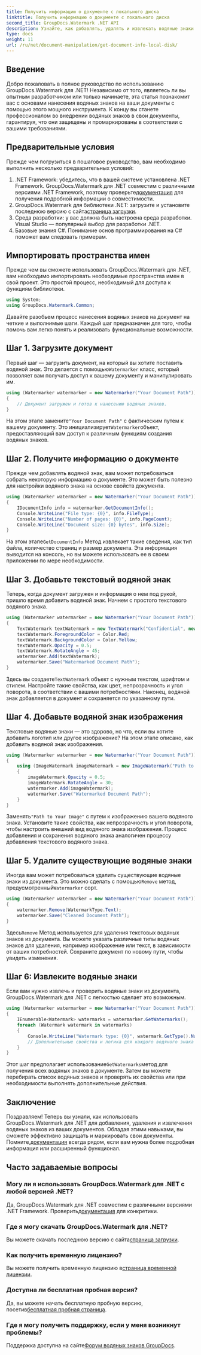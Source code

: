 ```yaml
---
title: Получить информацию о документе с локального диска
linktitle: Получить информацию о документе с локального диска
second_title: GroupDocs.Watermark .NET API
description: Узнайте, как добавлять, удалять и извлекать водяные знаки в документах с помощью GroupDocs для .NET, с помощью этого подробного пошагового руководства.
type: docs
weight: 11
url: /ru/net/document-manipulation/get-document-info-local-disk/
---
```

## Введение
Добро пожаловать в полное руководство по использованию GroupDocs.Watermark для .NET! Независимо от того, являетесь ли вы опытным разработчиком или только начинаете, эта статья познакомит вас с основами нанесения водяных знаков на ваши документы с помощью этого мощного инструмента. К концу вы станете профессионалом во внедрении водяных знаков в свои документы, гарантируя, что они защищены и промаркированы в соответствии с вашими требованиями.
## Предварительные условия
Прежде чем погрузиться в пошаговое руководство, вам необходимо выполнить несколько предварительных условий:
1.  .NET Framework: убедитесь, что в вашей системе установлена .NET Framework. GroupDocs.Watermark для .NET совместим с различными версиями .NET Framework, поэтому проверьте[документация](https://reference.groupdocs.com/Watermark/net/) для получения подробной информации о совместимости.
2.  GroupDocs.Watermark для библиотеки .NET: загрузите и установите последнюю версию с сайта[страница загрузки](https://releases.groupdocs.com/Watermark/net/).
3. Среда разработки: у вас должна быть настроена среда разработки. Visual Studio — популярный выбор для разработки .NET.
4. Базовые знания C#. Понимание основ программирования на C# поможет вам следовать примерам.
## Импортировать пространства имен
Прежде чем вы сможете использовать GroupDocs.Watermark для .NET, вам необходимо импортировать необходимые пространства имен в свой проект. Это простой процесс, необходимый для доступа к функциям библиотеки.
```csharp
using System;
using GroupDocs.Watermark.Common;
```
Давайте разобьем процесс нанесения водяных знаков на документ на четкие и выполнимые шаги. Каждый шаг предназначен для того, чтобы помочь вам легко понять и реализовать функциональные возможности.
## Шаг 1. Загрузите документ
 Первый шаг — загрузить документ, на который вы хотите поставить водяной знак. Это делается с помощью`Watermarker` класс, который позволяет вам получать доступ к вашему документу и манипулировать им.
```csharp
using (Watermarker watermarker = new Watermarker("Your Document Path"))
{
    // Документ загружен и готов к нанесению водяных знаков.
}
```
 На этом этапе замените`"Your Document Path"` с фактическим путем к вашему документу. Это инициализирует`Watermarker`объект, предоставляющий вам доступ к различным функциям создания водяных знаков.
## Шаг 2. Получите информацию о документе
Прежде чем добавлять водяной знак, вам может потребоваться собрать некоторую информацию о документе. Это может быть полезно для настройки водяного знака на основе свойств документа.

```csharp
using (Watermarker watermarker = new Watermarker("Your Document Path"))
{
    IDocumentInfo info = watermarker.GetDocumentInfo();
    Console.WriteLine("File type: {0}", info.FileType);
    Console.WriteLine("Number of pages: {0}", info.PageCount);
    Console.WriteLine("Document size: {0} bytes", info.Size);
}
```
 На этом этапе`GetDocumentInfo` Метод извлекает такие сведения, как тип файла, количество страниц и размер документа. Эта информация выводится на консоль, но вы можете использовать ее в своем приложении по мере необходимости.
## Шаг 3. Добавьте текстовый водяной знак
Теперь, когда документ загружен и информация о нем под рукой, пришло время добавить водяной знак. Начнем с простого текстового водяного знака.

```csharp
using (Watermarker watermarker = new Watermarker("Your Document Path"))
{
    TextWatermark textWatermark = new TextWatermark("Confidential", new Font("Arial", 36));
    textWatermark.ForegroundColor = Color.Red;
    textWatermark.BackgroundColor = Color.Yellow;
    textWatermark.Opacity = 0.5;
    textWatermark.RotateAngle = 45;
    watermarker.Add(textWatermark);
    watermarker.Save("Watermarked Document Path");
}
```
 Здесь вы создаете`TextWatermark` объект с нужным текстом, шрифтом и стилем. Настройте такие свойства, как цвет, непрозрачность и угол поворота, в соответствии с вашими потребностями. Наконец, водяной знак добавляется в документ и сохраняется по указанному пути.
## Шаг 4. Добавьте водяной знак изображения
Текстовые водяные знаки — это здорово, но что, если вы хотите добавить логотип или другое изображение? На этом этапе описано, как добавить водяной знак изображения.

```csharp
using (Watermarker watermarker = new Watermarker("Your Document Path"))
{
    using (ImageWatermark imageWatermark = new ImageWatermark("Path to Your Image"))
    {
        imageWatermark.Opacity = 0.5;
        imageWatermark.RotateAngle = 30;
        watermarker.Add(imageWatermark);
        watermarker.Save("Watermarked Document Path");
    }
}
```
 Заменять`"Path to Your Image"` с путем к изображению вашего водяного знака. Установите такие свойства, как непрозрачность и угол поворота, чтобы настроить внешний вид водяного знака изображения. Процесс добавления и сохранения водяного знака аналогичен процессу добавления текстового водяного знака.
## Шаг 5. Удалите существующие водяные знаки
 Иногда вам может потребоваться удалить существующие водяные знаки из документа. Это можно сделать с помощью`Remove` метод, предусмотренный`Watermarker` сорт.

```csharp
using (Watermarker watermarker = new Watermarker("Your Document Path"))
{
    watermarker.Remove(WatermarkType.Text);
    watermarker.Save("Cleaned Document Path");
}
```
 Здесь`Remove` Метод используется для удаления текстовых водяных знаков из документа. Вы можете указать различные типы водяных знаков для удаления, например изображение или текст, в зависимости от ваших потребностей. Сохраните документ по новому пути, чтобы увидеть изменения.
## Шаг 6: Извлеките водяные знаки
Если вам нужно извлечь и проверить водяные знаки из документа, GroupDocs.Watermark для .NET с легкостью сделает это возможным.

```csharp
using (Watermarker watermarker = new Watermarker("Your Document Path"))
{
    IEnumerable<Watermark> watermarks = watermarker.GetWatermarks();
    foreach (Watermark watermark in watermarks)
    {
        Console.WriteLine("Watermark type: {0}", watermark.GetType().Name);
        // Дополнительные свойства и логика для каждого водяного знака
    }
}
```
 Этот шаг предполагает использование`GetWatermarks`метод для получения всех водяных знаков в документе. Затем вы можете перебирать список водяных знаков и проверять их свойства или при необходимости выполнять дополнительные действия.
## Заключение
 Поздравляем! Теперь вы узнали, как использовать GroupDocs.Watermark для .NET для добавления, удаления и извлечения водяных знаков из ваших документов. Обладая этими навыками, вы сможете эффективно защищать и маркировать свои документы. Помните,[документация](https://reference.groupdocs.com/Watermark/net/) всегда рядом, если вам нужна более подробная информация или расширенный функционал.
## Часто задаваемые вопросы
### Могу ли я использовать GroupDocs.Watermark для .NET с любой версией .NET?
 Да, GroupDocs.Watermark для .NET совместим с различными версиями .NET Framework. Проверить[документация](https://reference.groupdocs.com/Watermark/net/) для конкретики.
### Где я могу скачать GroupDocs.Watermark для .NET?
 Вы можете скачать последнюю версию с сайта[страница загрузки](https://releases.groupdocs.com/Watermark/net/).
### Как получить временную лицензию?
 Вы можете получить временную лицензию в[страница временной лицензии](https://purchase.groupdocs.com/temporary-license/).
### Доступна ли бесплатная пробная версия?
 Да, вы можете начать бесплатную пробную версию, посетив[бесплатная пробная страница](https://releases.groupdocs.com/).
### Где я могу получить поддержку, если у меня возникнут проблемы?
 Поддержка доступна на сайте[Форум водяных знаков GroupDocs](https://forum.groupdocs.com/c/watermark/19).